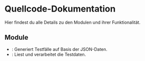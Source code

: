 # Quellcode-Dokumentation

Hier findest du alle Details zu den Modulen und ihrer Funktionalität.

## Module
- : Generiert Testfälle auf Basis der JSON-Daten.
- : Liest und verarbeitet die Testdaten.
